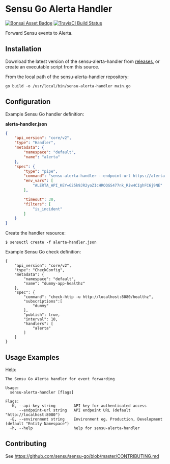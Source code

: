 # Sensu Go Alerta Handler
[![Bonsai Asset Badge](https://img.shields.io/badge/Bonsai-Download%20Me-brightgreen.svg?colorB=89C967&logo=sensu)](https://bonsai.sensu.io/assets/alerta/sensu-alerta-handler) [![TravisCI Build Status](https://travis-ci.com/alerta/sensu-alerta-handler.svg?branch=master)](https://travis-ci.com/alerta/sensu-alerta-handler)

Forward Sensu events to Alerta.

## Installation

Download the latest version of the sensu-alerta-handler from [releases][1],
or create an executable script from this source.

From the local path of the sensu-alerta-handler repository:

```
go build -o /usr/local/bin/sensu-alerta-handler main.go
```

## Configuration

Example Sensu Go handler definition:

**alerta-handler.json**

```json
{
    "api_version": "core/v2",
    "type": "Handler",
    "metadata": {
        "namespace": "default",
        "name": "alerta"
    },
    "spec": {
        "type": "pipe",
        "command": "sensu-alerta-handler --endpoint-url https://alerta.example.com/api",
        "env_vars": [
            "ALERTA_API_KEY=G25k9JR2yoZIcHROQGS477nk_Riw4CIghFC6j9NE"
        ],

        "timeout": 30,
        "filters": [
            "is_incident"
        ]
    }
}
```

Create the handler resource:

    $ sensuctl create -f alerta-handler.json

Example Sensu Go check definition:

```
{
    "api_version": "core/v2",
    "type": "CheckConfig",
    "metadata": {
        "namespace": "default",
        "name": "dummy-app-healthz"
    },
    "spec": {
        "command": "check-http -u http://localhost:8080/healthz",
        "subscriptions":[
            "dummy"
        ],
        "publish": true,
        "interval": 10,
        "handlers": [
            "alerta"
        ]
    }
}
```

## Usage Examples

Help:

```
The Sensu Go Alerta handler for event forwarding

Usage:
  sensu-alerta-handler [flags]

Flags:
  -K, --api-key string        API key for authenticated access
      --endpoint-url string   API endpoint URL (default "http://localhost:8080")
  -E, --environment string    Environment eg. Production, Development (default "Entity Namespace")
  -h, --help                  help for sensu-alerta-handler
```

## Contributing

See https://github.com/sensu/sensu-go/blob/master/CONTRIBUTING.md

[1]: https://github.com/alerta/sensu-alerta-handler/releases
